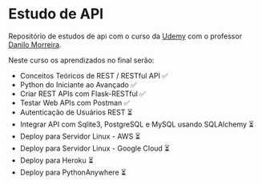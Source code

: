 # Estudo de API
Repositório de estudos de api com o curso da [Udemy](https://www.udemy.com/course/rest-apis-com-python-e-flask) com o professor [Danilo Morreira](https://www.linkedin.com/in/odanilomoreira/).

Neste curso os aprendizados no final serão:

* Conceitos Teóricos de REST / RESTful API ✅
* Python do Iniciante ao Avançado ✅
* Criar REST APIs com Flask-RESTful ✅
* Testar Web APIs com Postman ✅
* Autenticação de Usuários REST ⏳
* Integrar API com Sqlite3, PostgreSQL e MySQL usando SQLAlchemy ⏳
* Deploy para Servidor Linux - AWS ⏳
* Deploy para Servidor Linux - Google Cloud ⏳
* Deploy para Heroku ⏳
* Deploy para PythonAnywhere ⏳